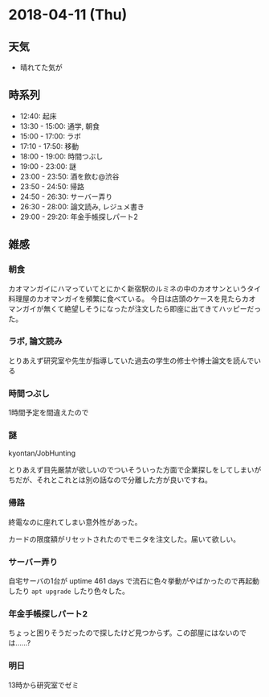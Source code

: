 # 2018-04-11 (Thu)

## 天気

- 晴れてた気が

## 時系列

- 12:40: 起床
- 13:30 - 15:00: 通学, 朝食
- 15:00 - 17:00: ラボ
- 17:10 - 17:50: 移動
- 18:00 - 19:00: 時間つぶし
- 19:00 - 23:00: 謎
- 23:00 - 23:50: 酒を飲む@渋谷
- 23:50 - 24:50: 帰路
- 24:50 - 26:30: サーバー弄り
- 26:30 - 28:00: 論文読み, レジュメ書き
- 29:00 - 29:20: 年金手帳探しパート2

## 雑感

### 朝食

カオマンガイにハマっていてとにかく新宿駅のルミネの中のカオサンというタイ料理屋のカオマンガイを頻繁に食べている。
今日は店頭のケースを見たらカオマンガイが無くて絶望しそうになったが注文したら即座に出てきてハッピーだった。

### ラボ, 論文読み

とりあえず研究室や先生が指導していた過去の学生の修士や博士論文を読んでいる

### 時間つぶし

1時間予定を間違えたので

### 謎

kyontan/JobHunting

とりあえず目先厳禁が欲しいのでついそういった方面で企業探しをしてしまいがちだが、それとこれとは別の話なので分離した方が良いですね。

### 帰路

終電なのに座れてしまい意外性があった。

カードの限度額がリセットされたのでモニタを注文した。届いて欲しい。

### サーバー弄り

自宅サーバの1台が uptime 461 days で流石に色々挙動がやばかったので再起動したり `apt upgrade` したり色々した。

### 年金手帳探しパート2

ちょっと困りそうだったので探したけど見つからず。この部屋にはないのでは……?

### 明日

13時から研究室でゼミ
